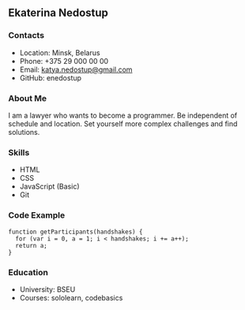 ## Ekaterina Nedostup
### Contacts
* Location: Minsk, Belarus
* Phone: +375 29 000 00 00
* Email: katya.nedostup@gmail.com
* GitHub: enedostup
### About Me
I am a lawyer who wants to become a programmer.
Be independent of schedule and location. Set yourself more complex challenges and find solutions.
### Skills
* HTML
* CSS
* JavaScript (Basic)
* Git
### Code Example
```
function getParticipants(handshakes) {
  for (var i = 0, a = 1; i < handshakes; i += a++);
  return a;
}
``` 
### Education
* University: BSEU
* Courses: sololearn, codebasics
